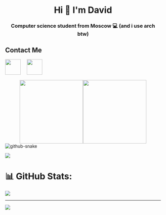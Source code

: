 <h1 align="center">Hi 👋 I'm David</h1>
<h3 align="center">Computer science student from Moscow 💻 (and i use arch btw)</h3>

## Contact Me

<a href="https://t.me/koftamainee"><img src="https://cdn-icons-png.flaticon.com/512/5968/5968804.png" width="50px"></a>
&nbsp;&nbsp;&nbsp;
<a href="mailto:koftamainee@gmail.com"><img src="https://cdn-icons-png.flaticon.com/512/5968/5968534.png" width="50px"></a>

<div style="display: flex; justify-content: center;">
<img src="https://github-readme-stats.vercel.app/api?username=koftamainee&theme=tokyonight&hide_border=false&include_all_commits=false&count_private=false" height="205px">
<img src="https://github-readme-stats.vercel.app/api/top-langs/?username=koftamainee&theme=tokyonight&hide_border=false&include_all_commits=false&count_private=false&layout=compact" height="205px">
</div>


<picture>
  <source media="(prefers-color-scheme: dark)" srcset="https://raw.githubusercontent.com/koftamainee/koftamainee/output/github-contribution-grid-snake-dark.svg" />
  <source media="(prefers-color-scheme: light)" srcset="https://raw.githubusercontent.com/koftamainee/koftamainee/output/github-contribution-grid-snake.svg" />
  <img alt="github-snake" src="github-snake.svg" />
</picture>

[![](https://visitcount.itsvg.in/api?id=koftamainee&icon=0&color=0)](https://visitcount.itsvg.in)


# 📊 GitHub Stats:
![](https://github-readme-stats.vercel.app/api?username=koftamainee&theme=tokyonight&hide_border=false&include_all_commits=false&count_private=false)<br/>
![]()<br/>
![]()

---
[![](https://visitcount.itsvg.in/api?id=koftamainee&icon=0&color=0)](https://visitcount.itsvg.in)

<!-- Proudly created with GPRM ( https://gprm.itsvg.in ) -->
